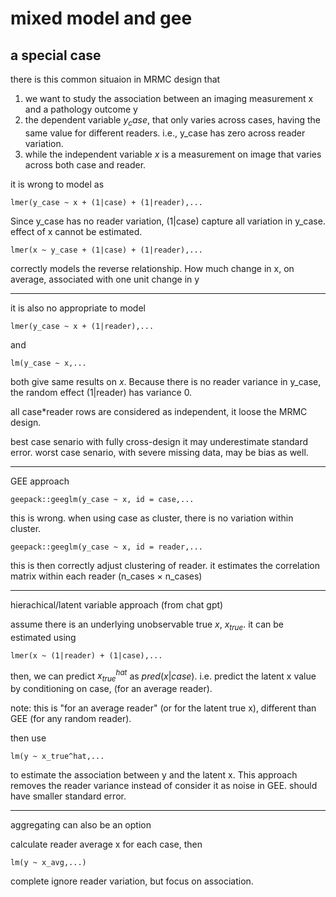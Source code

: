 # mixed model and gee

## a special case

there is this common situaion in MRMC design that 

1. we want to study the association between an imaging measurement x and a pathology outcome y
1. the dependent variable $y_case$, that only varies across cases, having the same value for different readers. i.e., y_case has zero across reader variation. 
1. while the independent variable $x$ is a measurement on image that varies across both case and reader.



it is wrong to model as 

```{r}
lmer(y_case ~ x + (1|case) + (1|reader),...
```

Since y_case has no reader variation, (1|case) capture all variation in y_case. effect of x cannot be estimated.

```{r}
lmer(x ~ y_case + (1|case) + (1|reader),...
```

correctly models the reverse relationship. How much change in x, on average, associated with one unit change in y


---

it is also no appropriate to model

```{r}
lmer(y_case ~ x + (1|reader),...
```
and

```{r}
lm(y_case ~ x,...
```
both give same results on $x$. Because there is no reader variance in y_case, the random effect (1|reader) has variance 0.

all case*reader rows are considered as independent, it loose the MRMC design.

best case senario with fully cross-design it may underestimate standard error. worst case senario, with severe missing data, may be bias as well.


---

GEE approach 

```{r}
geepack::geeglm(y_case ~ x, id = case,...
```
this is wrong. when using case as cluster, there is no variation within cluster.


```{r}
geepack::geeglm(y_case ~ x, id = reader,...
```
this is then correctly adjust clustering of reader. it estimates the correlation matrix within each reader (n_cases × n_cases)




---

hierachical/latent variable approach (from chat gpt)

assume there is an underlying unobservable true $x$, $x_{true}$. it can be estimated using 

```{r}
lmer(x ~ (1|reader) + (1|case),...
```

then, we can predict $x_{true}^{hat}$ as $pred(x|case)$. i.e. predict the latent x value by conditioning on case, (for an average reader). 

note: this is "for an average reader" (or for the latent true x), different than GEE (for any random reader).

then use

```{r}
lm(y ~ x_true^hat,...
```

to estimate the association between y and the latent x. This approach removes the reader variance instead of consider it as noise in GEE. should have smaller standard error.

---

aggregating can also be an option

calculate reader average x for each case, then

```{r}
lm(y ~ x_avg,...)
```

complete ignore reader variation, but focus on association.





























